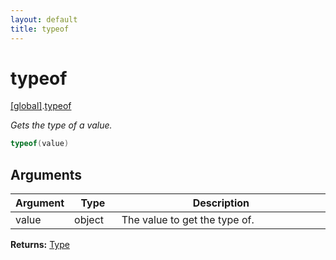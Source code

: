 ```yaml
---
layout: default
title: typeof
---
```


# typeof

[\[global\]]({{site.baseurl}}/docs/).[typeof]({{site.baseurl}}/docs/typeof/)

_Gets the type of a value._

```cs
typeof(value)
```

## Arguments

<table>
  <col width="15%">
  <col width="15%">
  <thead>
    <tr>
      <th>Argument</th>
      <th>Type</th>
      <th>Description</th>
    </tr>
  </thead>
  <tbody>
    <tr>
      <td>value</td>
      <td>object</td>
      <td>The value to get the type of.</td>
    </tr>
  </tbody>
</table>

**Returns:** [Type]({{site.baseurl}}/docs/TaffyScript/Type)
